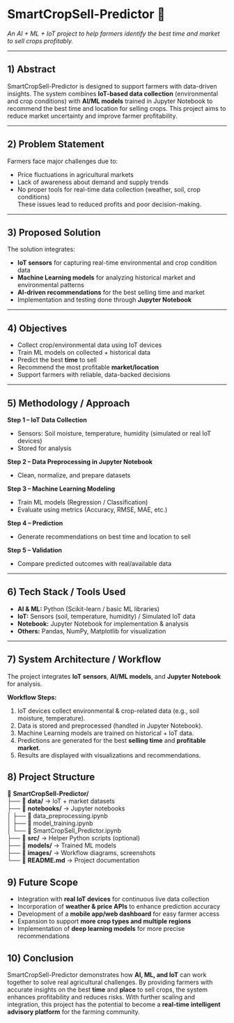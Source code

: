 # SmartCropSell-Predictor 🌾
_An AI + ML + IoT project to help farmers identify the best time and market to sell crops profitably._

---

## 1) Abstract
SmartCropSell-Predictor is designed to support farmers with data-driven insights. The system combines **IoT-based data collection** (environmental and crop conditions) with **AI/ML models** trained in Jupyter Notebook to recommend the best time and location for selling crops. This project aims to reduce market uncertainty and improve farmer profitability.

---

## 2) Problem Statement
Farmers face major challenges due to:
- Price fluctuations in agricultural markets  
- Lack of awareness about demand and supply trends  
- No proper tools for real-time data collection (weather, soil, crop conditions)  
These issues lead to reduced profits and poor decision-making.

---

## 3) Proposed Solution
The solution integrates:
- **IoT sensors** for capturing real-time environmental and crop condition data  
- **Machine Learning models** for analyzing historical market and environmental patterns  
- **AI-driven recommendations** for the best selling time and market  
- Implementation and testing done through **Jupyter Notebook**

---

## 4) Objectives
- Collect crop/environmental data using IoT devices  
- Train ML models on collected + historical data  
- Predict the best **time** to sell  
- Recommend the most profitable **market/location**  
- Support farmers with reliable, data-backed decisions  

---

## 5) Methodology / Approach
**Step 1 – IoT Data Collection**  
- Sensors: Soil moisture, temperature, humidity (simulated or real IoT devices)  
- Stored for analysis  

**Step 2 – Data Preprocessing in Jupyter Notebook**  
- Clean, normalize, and prepare datasets  

**Step 3 – Machine Learning Modeling**  
- Train ML models (Regression / Classification)  
- Evaluate using metrics (Accuracy, RMSE, MAE, etc.)  

**Step 4 – Prediction**  
- Generate recommendations on best time and location to sell  

**Step 5 – Validation**  
- Compare predicted outcomes with real/available data  

---

## 6) Tech Stack / Tools Used
- **AI & ML:** Python (Scikit-learn / basic ML libraries)  
- **IoT:** Sensors (soil, temperature, humidity) / Simulated IoT data  
- **Notebook:** Jupyter Notebook for implementation & analysis  
- **Others:** Pandas, NumPy, Matplotlib for visualization  

---

## 7) System Architecture / Workflow

The project integrates **IoT sensors**, **AI/ML models**, and **Jupyter Notebook** for analysis.  

**Workflow Steps:**
1. IoT devices collect environmental & crop-related data (e.g., soil moisture, temperature).  
2. Data is stored and preprocessed (handled in Jupyter Notebook).  
3. Machine Learning models are trained on historical + IoT data.  
4. Predictions are generated for the best **selling time** and **profitable market**.  
5. Results are displayed with visualizations and recommendations.
## 8) Project Structure

📂 **SmartCropSell-Predictor/**  
├── 📁 **data/** → IoT + market datasets  
├── 📁 **notebooks/** → Jupyter notebooks  
│   ├── 📓 data_preprocessing.ipynb  
│   ├── 📓 model_training.ipynb  
│   └── 📓 SmartCropSell_Predictor.ipynb  
├── 📁 **src/** → Helper Python scripts (optional)  
├── 📁 **models/** → Trained ML models  
├── 📁 **images/** → Workflow diagrams, screenshots  
└── 📄 **README.md** → Project documentation  

## 9) Future Scope
- Integration with **real IoT devices** for continuous live data collection  
- Incorporation of **weather & price APIs** to enhance prediction accuracy  
- Development of a **mobile app/web dashboard** for easy farmer access  
- Expansion to support **more crop types and multiple regions**  
- Implementation of **deep learning models** for more precise recommendations  
## 10) Conclusion
SmartCropSell-Predictor demonstrates how **AI, ML, and IoT** can work together to solve real agricultural challenges. By providing farmers with accurate insights on the best **time** and **place** to sell crops, the system enhances profitability and reduces risks. With further scaling and integration, this project has the potential to become a **real-time intelligent advisory platform** for the farming community.



